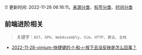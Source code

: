 :alarm_clock: 更新时间: 2022-11-28 06:16:11。[来源分类](../README.md)、[标签分类](../TAGS.md)、[时间分类](../TIMELINE.md)

## 前端进阶相关


> 关键字：`AST`、`GPU`、`WebAssembly`、`Vim`、`HTTP`、`算法`、`全栈`



- [2022-11-28-vimium-快捷键的-f-和-r-按下去没反映是怎么回事？](https://www.v2ex.com/t/898470) 